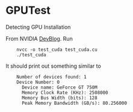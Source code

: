 # GPUTest
Detecting GPU Installation

From NVIDIA <a href="">DevBlog</a>. Run

		nvcc -o test_cuda test_cuda.cu 
		./test_cuda

It should print out something similar to

		Number of devices found: 1
		Device Number: 0
		  Device name: GeForce GT 750M
		  Memory Clock Rate (KHz): 2508000
		  Memory Bus Width (bits): 128
		  Peak Memory Bandwidth (GB/s): 80.256000
